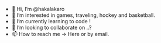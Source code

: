 - 👋 Hi, I’m @hakalakaro
- 👀 I’m interested in games, traveling, hockey and basketball.
- 🌱 I’m currently learning to code !
- 💞️ I’m looking to collaborate on ..?
- 📫 How to reach me -> Here or by email.

<!---
hakalakaro/hakalakaro is a ✨ special ✨ repository because its `README.md` (this file) appears on your GitHub profile.
You can click the Preview link to take a look at your changes.
--->
